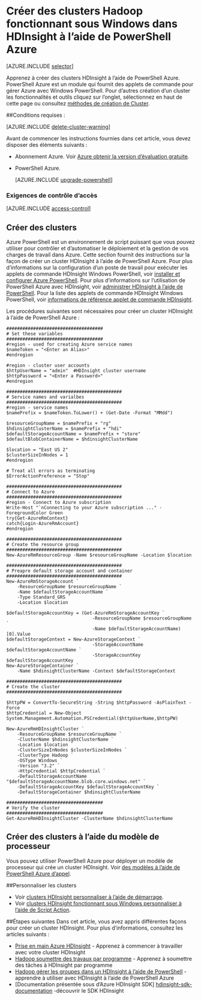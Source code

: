 <properties
   pageTitle="Créer des clusters Hadoop fonctionnant sous Windows dans HDInsight à l’aide de PowerShell Azure | Microsoft Azure"
    description="Apprenez à créer des clusters pour Azure HDInsight à l’aide de PowerShell Azure."
   services="hdinsight"
   documentationCenter=""
   tags="azure-portal"
   authors="mumian"
   manager="jhubbard"
   editor="cgronlun"/>

<tags
   ms.service="hdinsight"
   ms.devlang="na"
   ms.topic="article"
   ms.tgt_pltfrm="na"
   ms.workload="big-data"
   ms.date="08/10/2016"
   ms.author="jgao"/>

# <a name="create-windows-based-hadoop-clusters-in-hdinsight-using-azure-powershell"></a>Créer des clusters Hadoop fonctionnant sous Windows dans HDInsight à l’aide de PowerShell Azure

[AZURE.INCLUDE [selector](../../includes/hdinsight-selector-create-clusters.md)]

Apprenez à créer des clusters HDInsight à l’aide de PowerShell Azure. PowerShell Azure est un module qui fournit des applets de commande pour gérer Azure avec Windows PowerShell. Pour d’autres création d’un cluster les fonctionnalités et outils cliquez sur l’onglet, sélectionnez en haut de cette page ou consultez [méthodes de création de Cluster](hdinsight-provision-clusters.md#cluster-creation-methods).


##<a name="prerequisites"></a>Conditions requises :

[AZURE.INCLUDE [delete-cluster-warning](../../includes/hdinsight-delete-cluster-warning.md)]

Avant de commencer les instructions fournies dans cet article, vous devez disposer des éléments suivants :

- Abonnement Azure. Voir [Azure obtenir la version d’évaluation gratuite](https://azure.microsoft.com/documentation/videos/get-azure-free-trial-for-testing-hadoop-in-hdinsight/).
- PowerShell Azure.

    [AZURE.INCLUDE [upgrade-powershell](../../includes/hdinsight-use-latest-powershell.md)]

### <a name="access-control-requirements"></a>Exigences de contrôle d’accès

[AZURE.INCLUDE [access-control](../../includes/hdinsight-access-control-requirements.md)]

## <a name="create-clusters"></a>Créer des clusters
Azure PowerShell est un environnement de script puissant que vous pouvez utiliser pour contrôler et d’automatiser le déploiement et la gestion de vos charges de travail dans Azure. Cette section fournit des instructions sur la façon de créer un cluster HDInsight à l’aide de PowerShell Azure. Pour plus d’informations sur la configuration d’un poste de travail pour exécuter les applets de commande HDInsight Windows PowerShell, voir [installer et configurer Azure PowerShell](../powershell-install-configure.md). Pour plus d’informations sur l’utilisation de PowerShell Azure avec HDInsight, voir [administrer HDInsight à l’aide de PowerShell](hdinsight-administer-use-powershell.md). Pour la liste des applets de commande HDInsight Windows PowerShell, voir [informations de référence applet de commande HDInsight](https://msdn.microsoft.com/library/azure/dn858087.aspx).


Les procédures suivantes sont nécessaires pour créer un cluster HDInsight à l’aide de PowerShell Azure :

    ####################################
    # Set these variables
    ####################################
    #region - used for creating Azure service names
    $nameToken = "<Enter an Alias>" 
    #endregion

    #region - cluster user accounts
    $httpUserName = "admin"  #HDInsight cluster username
    $httpPassword = "<Enter a Password>"
    #endregion

    ###########################################
    # Service names and varialbes
    ###########################################
    #region - service names
    $namePrefix = $nameToken.ToLower() + (Get-Date -Format "MMdd")

    $resourceGroupName = $namePrefix + "rg"
    $hdinsightClusterName = $namePrefix + "hdi"
    $defaultStorageAccountName = $namePrefix + "store"
    $defaultBlobContainerName = $hdinsightClusterName

    $location = "East US 2"
    $clusterSizeInNodes = 1
    #endregion

    # Treat all errors as terminating
    $ErrorActionPreference = "Stop"

    ###########################################
    # Connect to Azure
    ###########################################
    #region - Connect to Azure subscription
    Write-Host "`nConnecting to your Azure subscription ..." -ForegroundColor Green
    try{Get-AzureRmContext}
    catch{Login-AzureRmAccount}
    #endregion

    ###########################################
    # Create the resource group
    ###########################################
    New-AzureRmResourceGroup -Name $resourceGroupName -Location $location

    ###########################################
    # Preapre default storage account and container
    ###########################################
    New-AzureRmStorageAccount `
        -ResourceGroupName $resourceGroupName `
        -Name $defaultStorageAccountName `
        -Type Standard_GRS `
        -Location $location

    $defaultStorageAccountKey = (Get-AzureRmStorageAccountKey `
                                    -ResourceGroupName $resourceGroupName `
                                    -Name $defaultStorageAccountName)[0].Value
    $defaultStorageContext = New-AzureStorageContext `
                                    -StorageAccountName $defaultStorageAccountName `
                                    -StorageAccountKey $defaultStorageAccountKey
    New-AzureStorageContainer `
        -Name $hdinsightClusterName -Context $defaultStorageContext 

    ###########################################
    # Create the cluster
    ###########################################

    $httpPW = ConvertTo-SecureString -String $httpPassword -AsPlainText -Force
    $httpCredential = New-Object System.Management.Automation.PSCredential($httpUserName,$httpPW)

    New-AzureRmHDInsightCluster `
        -ResourceGroupName $resourceGroupName `
        -ClusterName $hdinsightClusterName `
        -Location $location `
        -ClusterSizeInNodes $clusterSizeInNodes `
        -ClusterType Hadoop `
        -OSType Windows `
        -Version "3.2" `
        -HttpCredential $httpCredential `
        -DefaultStorageAccountName "$defaultStorageAccountName.blob.core.windows.net" `
        -DefaultStorageAccountKey $defaultStorageAccountKey `
        -DefaultStorageContainer $hdinsightClusterName 

    ####################################
    # Verify the cluster
    ####################################
    Get-AzureRmHDInsightCluster -ClusterName $hdinsightClusterName 

## <a name="create-clusters-using-arm-template"></a>Créer des clusters à l’aide du modèle de processeur

Vous pouvez utiliser PowerShell Azure pour déployer un modèle de processeur qui crée un cluster HDInsight.  Voir [des modèles à l’aide de PowerShell Azure d’appel](hdinsight-hadoop-create-windows-clusters-arm-templates.md#call-templates-using-powershell).

##<a name="customize-clusters"></a>Personnaliser les clusters

- Voir [clusters HDInsight personnaliser à l’aide de démarrage](hdinsight-hadoop-customize-cluster-bootstrap.md#use-azure-powershell).
- Voir [clusters HDInsight fonctionnant sous Windows personnaliser à l’aide de Script Action](hdinsight-hadoop-customize-cluster.md#call-scripts-using-azure-powershell).


##<a name="next-steps"></a>Étapes suivantes
Dans cet article, vous avez appris différentes façons pour créer un cluster HDInsight. Pour plus d’informations, consultez les articles suivants :

* [Prise en main Azure HDInsight](hdinsight-hadoop-linux-tutorial-get-started.md) - Apprenez à commencer à travailler avec votre cluster HDInsight
* [Hadoop soumettre des travaux par programme](hdinsight-submit-hadoop-jobs-programmatically.md) - Apprenez à soumettre des tâches à HDInsight par programme
* [Hadoop gérer les groupes dans un HDInsight à l’aide de PowerShell](hdinsight-administer-use-powershell.md) - apprendre à utiliser avec HDInsight à l’aide de PowerShell Azure
* [Documentation présentée sous d’Azure HDInsight SDK]  [ hdinsight-sdk-documentation] -découvrir le SDK HDInsight




[hdinsight-sdk-documentation]: http://msdn.microsoft.com/library/dn479185.aspx
[azure-preview-portal]: https://manage.windowsazure.com
[connectionmanager]: http://msdn.microsoft.com/library/mt146773(v=sql.120).aspx
[ssispack]: http://msdn.microsoft.com/library/mt146770(v=sql.120).aspx
[ssisclustercreate]: http://msdn.microsoft.com/library/mt146774(v=sql.120).aspx
[ssisclusterdelete]: http://msdn.microsoft.com/library/mt146778(v=sql.120).aspx

